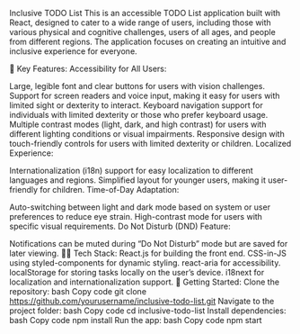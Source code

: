 Inclusive TODO List
This is an accessible TODO List application built with React, designed to cater to a wide range of users, including those with various physical and cognitive challenges, users of all ages, and people from different regions. The application focuses on creating an intuitive and inclusive experience for everyone.

🌟 Key Features:
Accessibility for All Users:

Large, legible font and clear buttons for users with vision challenges.
Support for screen readers and voice input, making it easy for users with limited sight or dexterity to interact.
Keyboard navigation support for individuals with limited dexterity or those who prefer keyboard usage.
Multiple contrast modes (light, dark, and high contrast) for users with different lighting conditions or visual impairments.
Responsive design with touch-friendly controls for users with limited dexterity or children.
Localized Experience:

Internationalization (i18n) support for easy localization to different languages and regions.
Simplified layout for younger users, making it user-friendly for children.
Time-of-Day Adaptation:

Auto-switching between light and dark mode based on system or user preferences to reduce eye strain.
High-contrast mode for users with specific visual requirements.
Do Not Disturb (DND) Feature:

Notifications can be muted during “Do Not Disturb” mode but are saved for later viewing.
👨‍💻 Tech Stack:
React.js for building the front end.
CSS-in-JS using styled-components for dynamic styling.
react-aria for accessibility.
localStorage for storing tasks locally on the user’s device.
i18next for localization and internationalization support.
📜 Getting Started:
Clone the repository:
bash
Copy code
git clone https://github.com/yourusername/inclusive-todo-list.git
Navigate to the project folder:
bash
Copy code
cd inclusive-todo-list
Install dependencies:
bash
Copy code
npm install
Run the app:
bash
Copy code
npm start


